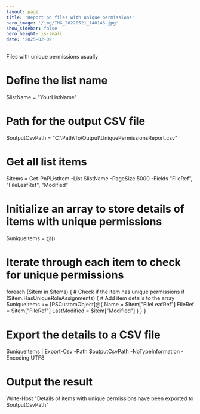 ```yaml
---
layout: page
title: 'Report on files with unique permissions'
hero_image: '/img/IMG_20220521_140146.jpg'
show_sidebar: false
hero_height: is-small
date: '2025-02-09'
---
```


Files with unique permissions usually 



# Define the list name
$listName = "YourListName"

# Path for the output CSV file
$outputCsvPath = "C:\Path\To\Output\UniquePermissionsReport.csv"

# Get all list items
$items = Get-PnPListItem -List $listName -PageSize 5000 -Fields "FileRef", "FileLeafRef", "Modified"

# Initialize an array to store details of items with unique permissions
$uniqueItems = @()

# Iterate through each item to check for unique permissions
foreach ($item in $items) {
    # Check if the item has unique permissions
    if ($item.HasUniqueRoleAssignments) {
        # Add item details to the array
        $uniqueItems += [PSCustomObject]@{
            Name            = $item["FileLeafRef"]
            FileRef         = $item["FileRef"]
            LastModified    = $item["Modified"]
        }
    }
}

# Export the details to a CSV file
$uniqueItems | Export-Csv -Path $outputCsvPath -NoTypeInformation -Encoding UTF8

# Output the result
Write-Host "Details of items with unique permissions have been exported to $outputCsvPath"
